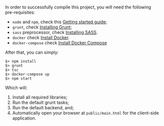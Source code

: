 In order to successfully compile this project, you will need the following pre-requisites:

* `node` and `npm`, check this [Getting started guide](https://docs.npmjs.com/getting-started/installing-node);
* `grunt`, check [Installing Grunt](https://gruntjs.com/installing-grunt);
* `sass` preprocessor, check [Installing SASS](http://sass-lang.com/install).
* `docker` check [Install Docker](https://docs.docker.com/install/).
* `docker-compose` check [Install Docker Compose](https://docs.docker.com/compose/install/)

After that, you can simply:

```
$> npm install
$> grunt
$> tsc
$> docker-compose up
$> npm start
```

Which will:
1. Install all required libraries;
2. Run the default grunt tasks;
3. Run the default backend, and;
4. Automatically open your browser at `public/main.html` for the client-side application.
